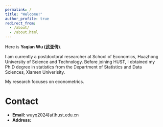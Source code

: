 ```yaml
---
permalink: /
title: "Welcome!"
author_profile: true
redirect_from: 
  - /about/
  - /about.html
---
```


Here is **Yaqian Wu (武亚倩)**.

I am currently a postdoctoral researcher at School of Economics, Huazhong University of Science and Technology. Before joining HUST, I obtained my Ph.D degree  in statistics  from the Department of Statistics and Data Sciences, Xiamen Univerisity. 

My research focuses on econometrics.

Contact
======
- **Email:**  wuyq2024[at]hust.edu.cn
- **Address:** 
